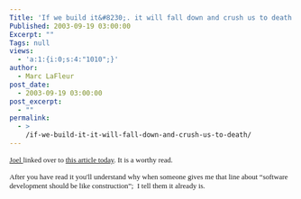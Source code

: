 ```yaml
---
Title: 'If we build it&#8230;. it will fall down and crush us to death.'
Published: 2003-09-19 03:00:00
Excerpt: ""
Tags: null
views:
  - 'a:1:{i:0;s:4:"1010";}'
author:
  - Marc LaFleur
post_date:
  - 2003-09-19 03:00:00
post_excerpt:
  - ""
permalink:
  - >
    /if-we-build-it-it-will-fall-down-and-crush-us-to-death/
---
```

<p><a href="http://www.joelonsoftware.com"><font face=Verdana size=2>Joel </font></a><font face=Verdana size=2>linked over to </font><a href="http://www.poppendieck.com/construction.htm"><font face=Verdana size=2>this article today</font></a><font face=Verdana size=2>. It is a worthy read.</font></p>
<p><font face=Verdana size=2>After you have read it you'll understand why when someone gives me that line about &#8220;software development should be like construction&#8221;;&nbsp;&nbsp;I tell them it already is.</font></p>